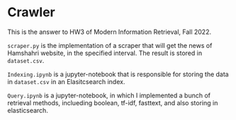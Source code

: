 # Crawler
This is the answer to HW3 of Modern Information Retrieval, Fall 2022.

`scraper.py` is the implementation of a scraper that will get the news of Hamshahri website, in the specified interval. The result is stored in `dataset.csv`.

`Indexing.ipynb` is a jupyter-notebook that is responsible for storing the data in `dataset.csv` in an Elasitcsearch index.

`Query.ipynb` is a jupyter-notebook, in which I implemented a bunch of retrieval methods, inclueding boolean, tf-idf, fasttext, and also storing in elasticsearch.
